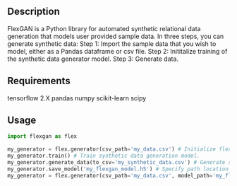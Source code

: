 ## Description

FlexGAN is a Python library for automated synthetic relational data generation that models user provided sample data.
In three steps, you can generate synthetic data:
Step 1: Import the sample data that you wish to model, either as a Pandas dataframe or csv file.
Step 2: Inititalize training of the synthetic data generator model.
Step 3: Generate data.

## Requirements

tensorflow 2.X
pandas
numpy
scikit-learn
scipy

## Usage

```python
import flexgan as flex

my_generator = flex.generator(csv_path='my_data.csv') # Initialize flexgan by providing sample data either as a pandas.DataFrame or a csv file path location.
my_generator.train() # Train synthetic data generation model.
my_generator.generate_data(to_csv='my_synthetic_data.csv') # Generate synthetic data by optionally specifying sample count and csv file path locaiton.
my_generator.save_model('my_flexgan_model.h5') # Specify path location to save a trained data generation model for future use.
my_generator = flex.generator(csv_path='my_data.csv', model_path='my_flexgan_model.h5') # Import a pretrained model to generate data.
```